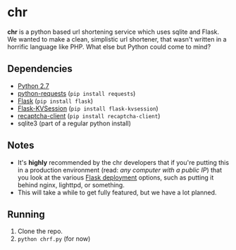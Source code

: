 chr
===
__chr__ is a python based url shortening service which uses sqlite and Flask.  
We wanted to make a clean, simplistic url shortener, that wasn't written in a horrific language like PHP. What else but Python could come to mind?

Dependencies
---
+ [Python 2.7](http://python.org)
+ [python-requests](http://docs.python-requests.org/en/latest/) (`pip install requests`)
+ [Flask](http://flask.pocoo.org/) (`pip install flask`)
+ [Flask-KVSession](https://github.com/mbr/flask-kvsession) (`pip install flask-kvsession`)
+ [recaptcha-client](http://pypi.python.org/pypi/recaptcha-client) (`pip install recaptcha-client`)
+ sqlite3 (part of a regular python install)

Notes
---
+ It's __highly__ recommended by the chr developers that if you're putting this in a production environment (read: _any computer with a public IP_) that you look at the various [Flask deployment](http://flask.pocoo.org/docs/deploying/) options, such as putting it behind nginx, lighttpd, or something.
+ This will take a while to get fully featured, but we have a lot planned.

Running
---
1. Clone the repo.
2. `python chrf.py` (for now)